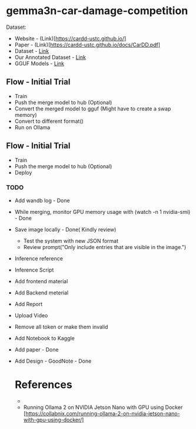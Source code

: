 # gemma3n-car-damage-competition

Dataset:
- Website - (Link)[https://cardd-ustc.github.io/]
- Paper - (Link)[https://cardd-ustc.github.io/docs/CarDD.pdf]
- Dataset - [Link](https://drive.google.com/file/d/1bbyqVCKZX5Ur5Zg-uKj0jD0maWAVeOLx/view)
- Our Annotated Dataset - [Link](https://huggingface.co/datasets/gigwegbe/damaged-car-dataset-annotated)
- GGUF Models - [Link](https://huggingface.co/gigwegbe/gemma3n-gguf)


## Flow - Initial Trial 
- Train 
- Push the merge model to hub (Optional)
- Convert the merged model to gguf (Might have to create a swap memory)
- Convert to different format()
- Run on Ollama 


## Flow - Initial Trial 
- Train 
- Push the merge model to hub (Optional)
- Deploy 


### TODO 
- Add wandb log - Done 
- While merging, monitor GPU memory usage with (watch -n 1 nvidia-smi) - Done 
- Save image locally - Done( Kindly review)
  - Test the system with new JSON format
  - Review prompt("Only include entries that are visible in the image.")
- Inference reference
- Inference Script 
- Add frontend material 
- Add Backend meterial 
- Add Report 
- Upload Video 
- Remove all token or make them invalid 
- Add Notebook to Kaggle
- Add paper - Done 
- Add Design - GoodNote - Done 
  


  # References
  - 
  - Running Ollama 2 on NVIDIA Jetson Nano with GPU using Docker [https://collabnix.com/running-ollama-2-on-nvidia-jetson-nano-with-gpu-using-docker/]
